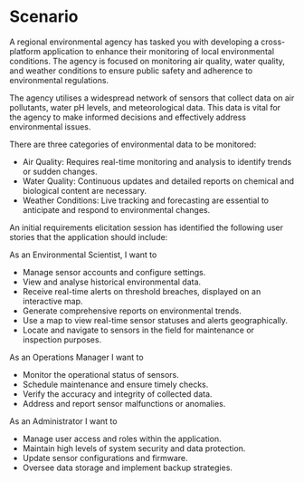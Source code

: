 # Scenario

A regional environmental agency has tasked you with developing a cross-platform application to enhance their monitoring of local environmental conditions. The agency is focused on monitoring air quality, water quality, and weather conditions to ensure public safety and adherence to environmental regulations.

The agency utilises a widespread network of sensors that collect data on air pollutants, water pH levels, and meteorological data. This data is vital for the agency to make informed decisions and effectively address environmental issues.

There are three categories of environmental data to be monitored:

- Air Quality: Requires real-time monitoring and analysis to identify trends or sudden changes.
- Water Quality: Continuous updates and detailed reports on chemical and biological content are necessary.
- Weather Conditions: Live tracking and forecasting are essential to anticipate and respond to environmental changes.

An initial requirements elicitation session has identified the following user stories that the application should include:

As an Environmental Scientist, I want to

- Manage sensor accounts and configure settings.
- View and analyse historical environmental data.
- Receive real-time alerts on threshold breaches, displayed on an interactive map.
- Generate comprehensive reports on environmental trends.
- Use a map to view real-time sensor statuses and alerts geographically.
- Locate and navigate to sensors in the field for maintenance or inspection purposes.

As an Operations Manager I want to

- Monitor the operational status of sensors.
- Schedule maintenance and ensure timely checks.
- Verify the accuracy and integrity of collected data.
- Address and report sensor malfunctions or anomalies.

As an Administrator I want to

- Manage user access and roles within the application.
- Maintain high levels of system security and data protection.
- Update sensor configurations and firmware.
- Oversee data storage and implement backup strategies.
